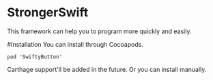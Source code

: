 # StrongerSwift
This framework can help you to program more quickly and easily.

#Installation
You can install through Cocoapods.
```
pod 'SwiftyButton'
```

Carthage support'll be added in the future.
Or you can install manually.


